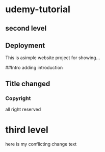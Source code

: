 # udemy-tutorial
## second level

## Deployment
This is asimple website project for showing...

##Intro
adding introduction

## Title changed
 
### Copyright
all right reserved

# third level
here is my conflicting change text

